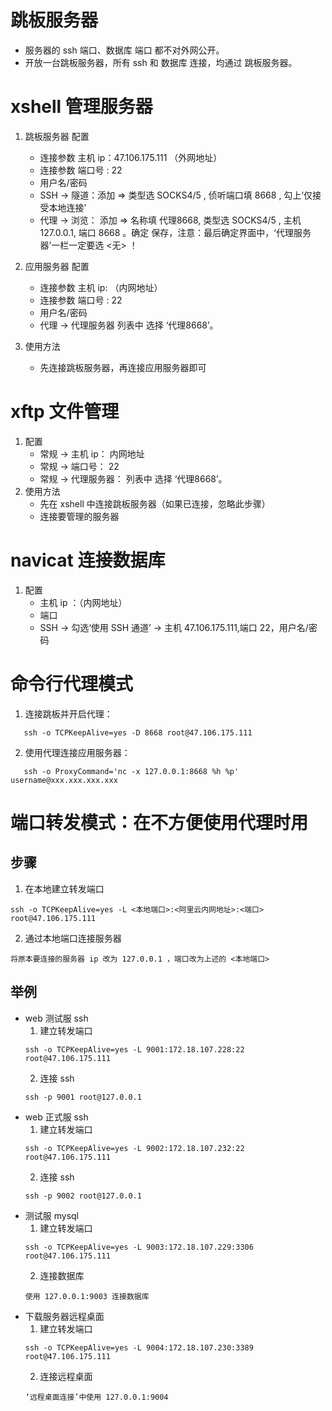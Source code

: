# 跳板服务器

   * 服务器的 ssh 端口、数据库 端口 都不对外网公开。
   * 开放一台跳板服务器，所有 ssh 和 数据库 连接，均通过 跳板服务器。


# xshell 管理服务器

   1. 跳板服务器 配置
      * 连接参数 主机 ip：47.106.175.111 （外网地址）
      * 连接参数 端口号 : 22
      * 用户名/密码
      * SSH -> 隧道：添加 => 类型选 SOCKS4/5 , 侦听端口填 8668 , 勾上‘仅接受本地连接’
      * 代理 -> 浏览： 添加 => 名称填 代理8668, 类型选 SOCKS4/5 , 主机 127.0.0.1, 端口 8668 。确定 保存，注意：最后确定界面中，‘代理服务器’一栏一定要选 <无> ！

   2. 应用服务器 配置
      * 连接参数 主机 ip: （内网地址）
      * 连接参数 端口号 : 22
      * 用户名/密码
      * 代理 -> 代理服务器 列表中 选择 ‘代理8668’。

   3. 使用方法
      * 先连接跳板服务器，再连接应用服务器即可

# xftp 文件管理

   1. 配置
      * 常规 -> 主机 ip： 内网地址
      * 常规 -> 端口号： 22
      * 常规 -> 代理服务器： 列表中 选择 ‘代理8668’。
   2. 使用方法
      * 先在 xshell 中连接跳板服务器（如果已连接，忽略此步骤）
      * 连接要管理的服务器

# navicat 连接数据库

   1. 配置
      * 主机 ip ：（内网地址）
      * 端口
      * SSH -> 勾选‘使用 SSH 通道’ -> 主机 47.106.175.111,端口 22，用户名/密码

# 命令行代理模式

   1. 连接跳板并开启代理： 
   ```
      ssh -o TCPKeepAlive=yes -D 8668 root@47.106.175.111
   ```
   2. 使用代理连接应用服务器：
   ```
      ssh -o ProxyCommand='nc -x 127.0.0.1:8668 %h %p' username@xxx.xxx.xxx.xxx
   ```

# 端口转发模式：在不方便使用代理时用

## 步骤
   1. 在本地建立转发端口
   ```
   ssh -o TCPKeepAlive=yes -L <本地端口>:<阿里云内网地址>:<端口> root@47.106.175.111
   ```
   2. 通过本地端口连接服务器
   ```
   将原本要连接的服务器 ip 改为 127.0.0.1 ，端口改为上述的 <本地端口>
   ```

## 举例

* web 测试服 ssh
   1. 建立转发端口
   ```
   ssh -o TCPKeepAlive=yes -L 9001:172.18.107.228:22 root@47.106.175.111
   ```
   2. 连接 ssh
   ```
   ssh -p 9001 root@127.0.0.1
   ```
* web 正式服 ssh
   1. 建立转发端口
   ```
   ssh -o TCPKeepAlive=yes -L 9002:172.18.107.232:22 root@47.106.175.111
   ```
   2. 连接 ssh
   ```
   ssh -p 9002 root@127.0.0.1
   ```
* 测试服 mysql
   1. 建立转发端口
   ```
   ssh -o TCPKeepAlive=yes -L 9003:172.18.107.229:3306 root@47.106.175.111
   ```
   2. 连接数据库
   ```
   使用 127.0.0.1:9003 连接数据库
   ```
* 下载服务器远程桌面
   1. 建立转发端口
   ```
   ssh -o TCPKeepAlive=yes -L 9004:172.18.107.230:3389 root@47.106.175.111
   ```
   2. 连接远程桌面
   ```
   ‘远程桌面连接’中使用 127.0.0.1:9004
   ```
    